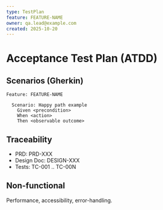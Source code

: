 ```yaml
---
type: TestPlan
feature: FEATURE-NAME
owner: qa.lead@example.com
created: 2025-10-20
---
```


# Acceptance Test Plan (ATDD)

## Scenarios (Gherkin)

```gherkin
Feature: FEATURE-NAME

  Scenario: Happy path example
    Given <precondition>
    When <action>
    Then <observable outcome>
```

## Traceability
- PRD: PRD-XXX
- Design Doc: DESIGN-XXX
- Tests: TC-001 .. TC-00N

## Non-functional
Performance, accessibility, error-handling.
